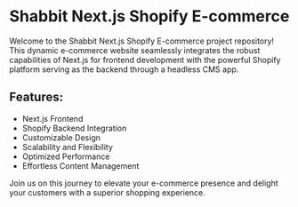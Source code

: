 # Shabbit Next.js Shopify E-commerce

Welcome to the Shabbit Next.js Shopify E-commerce project repository! This dynamic e-commerce website seamlessly integrates the robust capabilities of Next.js for frontend development with the powerful Shopify platform serving as the backend through a headless CMS app.

## Features:

- Next.js Frontend
- Shopify Backend Integration
- Customizable Design
- Scalability and Flexibility
- Optimized Performance
- Effortless Content Management

Join us on this journey to elevate your e-commerce presence and delight your customers with a superior shopping experience.
